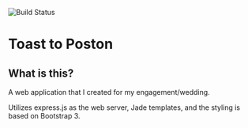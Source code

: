 ![Build Status](https://travis-ci.org/jfposton/engagement.svg?branch=master)
# Toast to Poston

## What is this?

A web application that I created for my engagement/wedding.

Utilizes express.js as the web server, Jade templates, and the styling is based on Bootstrap 3.
